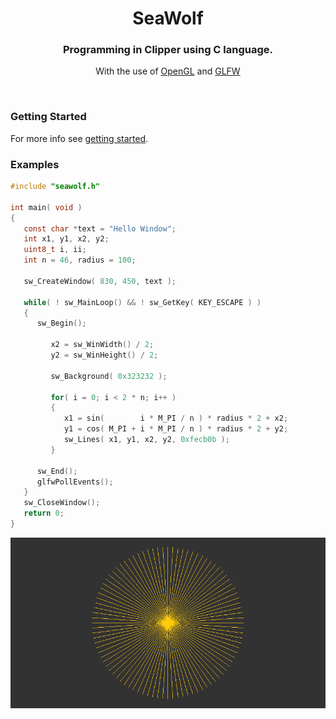 <div align="center">
   <h1 align="center">SeaWolf</h1>
   <h3 align="center">Programming in Clipper using C language.</h3>
   <p align="center">
      With the use of
      <a href="https://www.khronos.org/opengl">OpenGL</a>
      and
      <a href="https://www.glfw.org/">GLFW</a>
   </p>
</div>
<br />

### Getting Started

For more info see [getting started](examples/README.md).

### Examples

``` c
#include "seawolf.h"

int main( void )
{
   const char *text = "Hello Window";
   int x1, y1, x2, y2;
   uint8_t i, ii;
   int n = 46, radius = 100;

   sw_CreateWindow( 830, 450, text );

   while( ! sw_MainLoop() && ! sw_GetKey( KEY_ESCAPE ) )
   {
      sw_Begin();

         x2 = sw_WinWidth() / 2;
         y2 = sw_WinHeight() / 2;

         sw_Background( 0x323232 );

         for( i = 0; i < 2 * n; i++ )
         {
            x1 = sin(        i * M_PI / n ) * radius * 2 + x2;
            y1 = cos( M_PI + i * M_PI / n ) * radius * 2 + y2;
            sw_Lines( x1, y1, x2, y2, 0xfecb0b );
         }

      sw_End();
      glfwPollEvents();
   }
   sw_CloseWindow();
   return 0;
}
```
![Main](examples/main/main.png)
